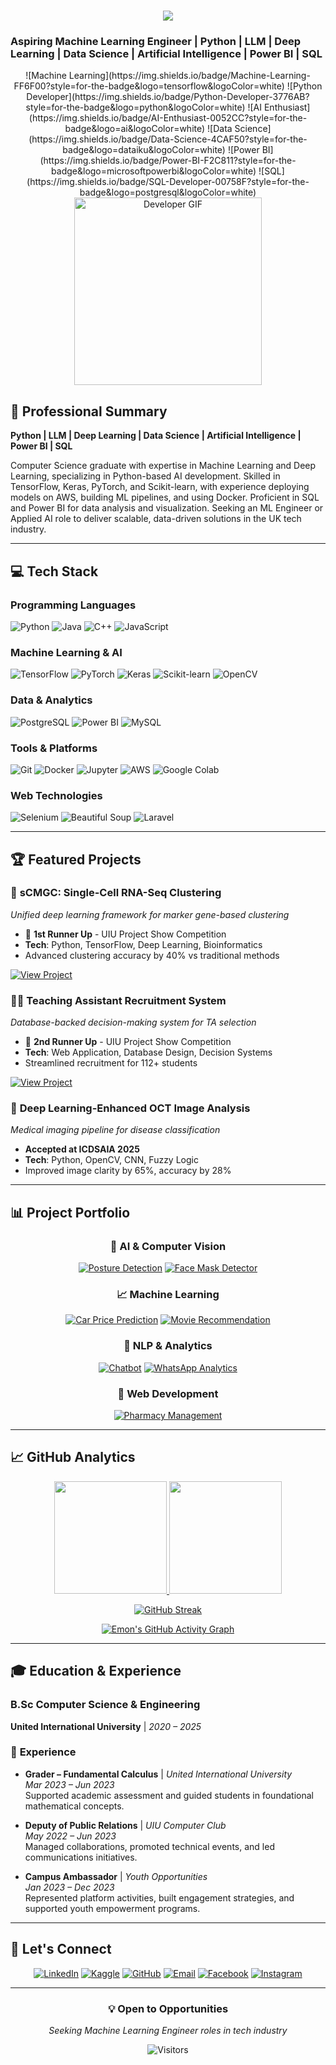 <h1 align="center">
   <img src="https://readme-typing-svg.herokuapp.com/?font=Righteous&size=35&center=true&vCenter=true&width=650&height=70&duration=4000&lines=Hello!+👋;Namaste!+🙏;Bonjour!+🇫🇷;Hola!+🇪🇸;Ciao!+🇮🇹;こんにちは!+🇯🇵;안녕하세요!+🇰🇷;नमस्ते!+🇮🇳;مرحبا!+🇸🇦;Olá!+🇧🇷;Hallo!+🇩🇪;Привет!+🇷🇺;নমস্কার!+🇧🇩;I'm+Emon+Karmoker!;Machine+Learning+Engineer;Python+%7C+Deep+Learning+%7C+AI;" />

### Aspiring Machine Learning Engineer | Python | LLM | Deep Learning | Data Science | Artificial Intelligence | Power BI | SQL

<div align="center">
  ![Machine Learning](https://img.shields.io/badge/Machine-Learning-FF6F00?style=for-the-badge&logo=tensorflow&logoColor=white)
  ![Python Developer](https://img.shields.io/badge/Python-Developer-3776AB?style=for-the-badge&logo=python&logoColor=white)
  ![AI Enthusiast](https://img.shields.io/badge/AI-Enthusiast-0052CC?style=for-the-badge&logo=ai&logoColor=white)
  ![Data Science](https://img.shields.io/badge/Data-Science-4CAF50?style=for-the-badge&logo=dataiku&logoColor=white)
  ![Power BI](https://img.shields.io/badge/Power-BI-F2C811?style=for-the-badge&logo=microsoftpowerbi&logoColor=white)
  ![SQL](https://img.shields.io/badge/SQL-Developer-00758F?style=for-the-badge&logo=postgresql&logoColor=white)
</div>


<div align="center">
  <img width="300" src="https://media.giphy.com/media/ZVik7pBtu9dNS/giphy.gif" alt="Developer GIF">
</div>


## 🚀 Professional Summary

**Python | LLM | Deep Learning | Data Science | Artificial Intelligence | Power BI | SQL**

Computer Science graduate with expertise in Machine Learning and Deep Learning, specializing in Python-based AI development. Skilled in TensorFlow, Keras, PyTorch, and Scikit-learn, with experience deploying models on AWS, building ML pipelines, and using Docker. Proficient in SQL and Power BI for data analysis and visualization. Seeking an ML Engineer or Applied AI role to deliver scalable, data-driven solutions in the UK tech industry.

---

## 💻 Tech Stack

### **Programming Languages**
![Python](https://img.shields.io/badge/Python-3776AB?style=for-the-badge&logo=python&logoColor=white)
![Java](https://img.shields.io/badge/Java-ED8B00?style=for-the-badge&logo=java&logoColor=white)
![C++](https://img.shields.io/badge/C++-00599C?style=for-the-badge&logo=c%2B%2B&logoColor=white)
![JavaScript](https://img.shields.io/badge/JavaScript-F7DF1E?style=for-the-badge&logo=javascript&logoColor=black)

### **Machine Learning & AI**
![TensorFlow](https://img.shields.io/badge/TensorFlow-FF6F00?style=for-the-badge&logo=tensorflow&logoColor=white)
![PyTorch](https://img.shields.io/badge/PyTorch-EE4C2C?style=for-the-badge&logo=pytorch&logoColor=white)
![Keras](https://img.shields.io/badge/Keras-D00000?style=for-the-badge&logo=keras&logoColor=white)
![Scikit-learn](https://img.shields.io/badge/Scikit_learn-F7931E?style=for-the-badge&logo=scikit-learn&logoColor=white)
![OpenCV](https://img.shields.io/badge/OpenCV-5C3EE8?style=for-the-badge&logo=opencv&logoColor=white)

### **Data & Analytics**
![PostgreSQL](https://img.shields.io/badge/PostgreSQL-316192?style=for-the-badge&logo=postgresql&logoColor=white)
![Power BI](https://img.shields.io/badge/Power_BI-F2C811?style=for-the-badge&logo=powerbi&logoColor=black)
![MySQL](https://img.shields.io/badge/MySQL-4479A1?style=for-the-badge&logo=mysql&logoColor=white)

### **Tools & Platforms**
![Git](https://img.shields.io/badge/Git-F05032?style=for-the-badge&logo=git&logoColor=white)
![Docker](https://img.shields.io/badge/Docker-2496ED?style=for-the-badge&logo=docker&logoColor=white)
![Jupyter](https://img.shields.io/badge/Jupyter-F37626?style=for-the-badge&logo=jupyter&logoColor=white)
![AWS](https://img.shields.io/badge/AWS-232F3E?style=for-the-badge&logo=amazon-aws&logoColor=white)
![Google Colab](https://img.shields.io/badge/Colab-F9AB00?style=for-the-badge&logo=googlecolab&logoColor=white)

### **Web Technologies**
![Selenium](https://img.shields.io/badge/Selenium-43B02A?style=for-the-badge&logo=selenium&logoColor=white)
![Beautiful Soup](https://img.shields.io/badge/Beautiful_Soup-绿色?style=for-the-badge)
![Laravel](https://img.shields.io/badge/Laravel-FF2D20?style=for-the-badge&logo=laravel&logoColor=white)

---

## 🏆 Featured Projects

### 🔬 **sCMGC: Single-Cell RNA-Seq Clustering**
*Unified deep learning framework for marker gene-based clustering*
- 🥈 **1st Runner Up** - UIU Project Show Competition
- **Tech**: Python, TensorFlow, Deep Learning, Bioinformatics
- Advanced clustering accuracy by 40% vs traditional methods

[![View Project](https://img.shields.io/badge/View_Project-4285F4?style=for-the-badge)](https://github.com/EmonKarmaker/Final-Year-Design-Project)

### 👨‍🏫 **Teaching Assistant Recruitment System**
*Database-backed decision-making system for TA selection*
- 🥉 **2nd Runner Up** - UIU Project Show Competition  
- **Tech**: Web Application, Database Design, Decision Systems
- Streamlined recruitment for 112+ students

[![View Project](https://img.shields.io/badge/View_Project-00C853?style=for-the-badge)](https://github.com/EmonKarmaker/TA-DBMS-LAB)

### 🏥 **Deep Learning-Enhanced OCT Image Analysis**
*Medical imaging pipeline for disease classification*
- **Accepted at ICDSAIA 2025**
- **Tech**: Python, OpenCV, CNN, Fuzzy Logic
- Improved image clarity by 65%, accuracy by 28%

---

## 📊 Project Portfolio

<div align="center">

### 🤖 **AI & Computer Vision**
[![Posture Detection](https://img.shields.io/badge/Posture_Detection-PoseNet-FF6B35?style=for-the-badge)](https://github.com/EmonKarmaker/Posture_detection_using_PoseNet)
[![Face Mask Detector](https://img.shields.io/badge/Face_Mask_Detector-OpenCV-F9A825?style=for-the-badge)](https://github.com/EmonKarmaker/face_mask_detector)

### 📈 **Machine Learning**
[![Car Price Prediction](https://img.shields.io/badge/Car_Price_Prediction-ML-4CAF50?style=for-the-badge)](https://github.com/EmonKarmaker/car_price_prediction)
[![Movie Recommendation](https://img.shields.io/badge/Movie_Recommendation-ML-2196F3?style=for-the-badge)](https://github.com/EmonKarmaker/Movie_recommendation_system_project_ML)

### 💬 **NLP & Analytics**
[![Chatbot](https://img.shields.io/badge/AI_Chatbot-Python-9C27B0?style=for-the-badge)](https://github.com/EmonKarmaker/chatbot)
[![WhatsApp Analytics](https://img.shields.io/badge/WhatsApp_Analytics-Data_Visualization-FF5252?style=for-the-badge)](https://github.com/EmonKarmaker/whatsapp_chat_analysis)

### 🏪 **Web Development**
[![Pharmacy Management](https://img.shields.io/badge/Pharmacy_System-Laravel-00BCD4?style=for-the-badge)](https://github.com/EmonKarmaker/Pharmacy-Management-System-1)

</div>

---

## 📈 GitHub Analytics

<div align="center">

<!-- GitHub Stats Cards -->
<a href="https://github.com/EmonKarmaker">
  <img height="180em" src="https://github-readme-stats.vercel.app/api?username=EmonKarmaker&show_icons=true&theme=radical&include_all_commits=true&count_private=true"/>
  <img height="180em" src="https://github-readme-stats.vercel.app/api/top-langs/?username=EmonKarmaker&layout=compact&langs_count=8&theme=radical&hide=html,css,scss,php,blade,javascript"/>
</a>

<!-- Streak Stats -->
[![GitHub Streak](https://streak-stats.demolab.com/?user=EmonKarmaker&theme=radical)](https://git.io/streak-stats)

<!-- Activity Graph -->
[![Emon's GitHub Activity Graph](https://github-readme-activity-graph.vercel.app/graph?username=EmonKarmaker&bg_color=0D1117&color=5BCDEC&line=5BCDEC&point=FFFFFF&area=true&hide_border=true)](https://github.com/ashutosh00710/github-readme-activity-graph)

</div>

---

## 🎓 Education & Experience

### **B.Sc Computer Science & Engineering**
**United International University** | *2020 – 2025* 

### 💼 **Experience**
- **Grader – Fundamental Calculus** | *United International University*  
  *Mar 2023 – Jun 2023*  
  Supported academic assessment and guided students in foundational mathematical concepts.

- **Deputy of Public Relations** | *UIU Computer Club*  
  *May 2022 – Jun 2023*  
  Managed collaborations, promoted technical events, and led communications initiatives.

- **Campus Ambassador** | *Youth Opportunities*  
  *Jan 2023 – Dec 2023*  
  Represented platform activities, built engagement strategies, and supported youth empowerment programs.


---

## 🔗 Let's Connect

<div align="center">

[![LinkedIn](https://img.shields.io/badge/LinkedIn-0A66C2?style=for-the-badge&logo=linkedin&logoColor=white)](https://www.linkedin.com/in/emon-karmoker-9308431b)
[![Kaggle](https://img.shields.io/badge/Kaggle-20BEFF?style=for-the-badge&logo=kaggle&logoColor=white)](https://www.kaggle.com/constantine101)
[![GitHub](https://img.shields.io/badge/GitHub-181717?style=for-the-badge&logo=github&logoColor=white)](https://github.com/EmonKarmaker)
[![Email](https://img.shields.io/badge/Email-D14836?style=for-the-badge&logo=gmail&logoColor=white)](mailto:emonkarmaker101@gmail.com)
[![Facebook](https://img.shields.io/badge/Facebook-1877F2?style=for-the-badge&logo=facebook&logoColor=white)](https://www.facebook.com/emon.karmaker.1)
[![Instagram](https://img.shields.io/badge/Instagram-E4405F?style=for-the-badge&logo=instagram&logoColor=white)](https://www.instagram.com/edward_cons1an7ine/)

</div>

---

<div align="center">

### 💡 **Open to Opportunities**
*Seeking Machine Learning Engineer roles in tech industry*

![Visitors](https://komarev.com/ghpvc/?username=EmonKarmaker&color=blue&style=flat-square)

</div>
